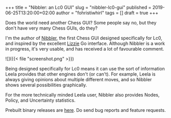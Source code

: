 +++
title = "Nibbler: an Lc0 GUI"
slug = "nibbler-lc0-gui"
published = 2019-06-25T13:20:00+02:00
author = "fohristiwhirl"
tags = []
draft = true
+++

Does the world need another Chess GUI? Some people say no, but they don't have
very many Chess GUIs, do they?

I'm the author of [Nibbler](https://github.com/fohristiwhirl/nibbler), the
first Chess GUI designed specifically for Lc0, and inspired by the excellent
[Lizzie](https://github.com/featurecat/lizzie) Go interface. Although Nibbler
is a work in progress, it's very usable, and has received a lot of favourable
comment.

<!--more-->

![]({{< file "screenshot.png" >}})

Being designed specifically for Lc0 means it can use the sort of information
Leela provides that other engines don't (or can't). For example, Leela is
always giving opinions about multiple different moves, and so Nibbler shows
several possibilities graphically.

For the more technically minded Leela user, Nibbler also provides Nodes,
Policy, and Uncertainty statistics.

Prebuilt binary releases are
[here](https://github.com/fohristiwhirl/nibbler/releases). Do send bug reports
and feature requests.
